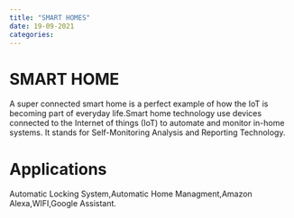 ```yaml
---
title: "SMART HOMES"
date: 19-09-2021
categories:
---
```

# SMART HOME
A super connected smart home is a perfect example of how the IoT is becoming part of everyday life.Smart home technology use devices connected to the Internet of things (IoT) to automate and monitor in-home systems. It stands for Self-Monitoring Analysis and Reporting Technology. 

# Applications
Automatic Locking System,Automatic Home Managment,Amazon Alexa,WIFI,Google Assistant.